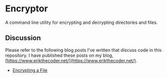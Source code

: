# Encryptor
A command line utility for encrypting and decrypting directories and files.

## Discussion

Please refer to the following blog posts I've written that discuss code in this repository.  I have published these posts on my blog, [https://www.erikthecoder.net/](https://www.erikthecoder.net/).

* [Encrypting a File](https://www.erikthecoder.net/2019/05/07/encrypting-a-file/)
